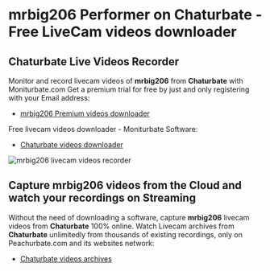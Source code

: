 # mrbig206 Performer on Chaturbate - Free LiveCam videos downloader

## Chaturbate Live Videos Recorder

Monitor and record livecam videos of **mrbig206** from **Chaturbate** with Moniturbate.com
Get a premium trial for free by just and only registering with your Email address:
* [mrbig206 Premium videos downloader](https://moniturbate.com/request-demo-licence-key.html)

Free livecam videos downloader - Moniturbate Software:
* [Chaturbate videos downloader](https://moniturbate.com/moniturbate-download-software.html)

![mrbig206 livecam videos recorder](https://peachurnet.com/templates/moniturbate-software.png)


## Capture mrbig206 videos from the Cloud and watch your recordings on Streaming

Without the need of downloading a software, capture **mrbig206** livecam videos from **Chaturbate** 100% online.
Watch Livecam archives from **Chaturbate** unlimitedly from thousands of existing recordings, only on Peachurbate.com and its websites network:
* [Chaturbate videos archives](https://peachurnet.com/)